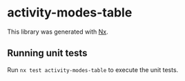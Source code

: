 # activity-modes-table

This library was generated with [Nx](https://nx.dev).

## Running unit tests

Run `nx test activity-modes-table` to execute the unit tests.
